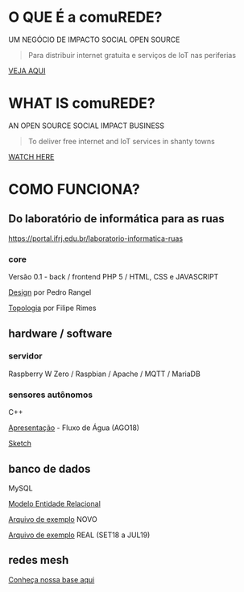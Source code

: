 

# O QUE É a comuREDE?

UM NEGÓCIO DE IMPACTO SOCIAL OPEN SOURCE
   > Para distribuir internet gratuita e serviços de IoT nas periferias

[VEJA AQUI](https://www.facebook.com/comuREDE/videos/897710280400227/)


# WHAT IS comuREDE?
  
AN OPEN SOURCE SOCIAL IMPACT BUSINESS
   > To deliver free internet and IoT services in shanty towns

[WATCH HERE](https://youtu.be/DjV8mJWbhzo)


# COMO FUNCIONA?
    
## Do laboratório de informática para as ruas
https://portal.ifrj.edu.br/laboratorio-informatica-ruas

### core

Versão 0.1 - back / frontend
PHP 5 / HTML, CSS e JAVASCRIPT

[Design](https://olha.ai/gRUrx) por Pedro Rangel

[Topologia](https://olha.ai/BlYuA) por Filipe Rimes    
   
## hardware / software

### servidor
Raspberry W Zero / Raspbian / Apache / MQTT / MariaDB 

### sensores autônomos
C++

[Apresentação](https://olha.ai/imh6d) - Fluxo de Água (AGO18)
              

[Sketch](https://olha.ai/bYlY1)

## banco de dados
MySQL

[Modelo Entidade Relacional](https://olha.ai/2fUSM)

[Arquivo de exemplo](https://olha.ai/PlUOC) NOVO

[Arquivo de exemplo](https://olha.ai/2nTZp) REAL (SET18 a JUL19)


## redes mesh

[Conheça nossa base aqui](https://commotionwireless.net/)
